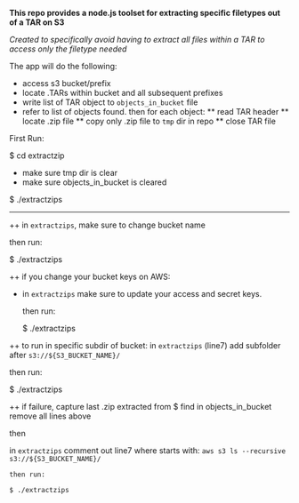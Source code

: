 **This repo provides a node.js toolset for extracting specific filetypes out of a TAR on S3**

*Created to specifically avoid having to extract all files within a TAR to access only the filetype needed*

The app will do the following:
* access s3 bucket/prefix
* locate .TARs within bucket and all subsequent prefixes
* write list of TAR object to `objects_in_bucket` file
* refer to list of objects found. then for each object:
** read TAR header
** locate .zip file
** copy only .zip file to `tmp` dir in repo
** close TAR file


First Run:

$ cd extractzip
- make sure tmp dir is clear
- make sure objects_in_bucket is cleared

$ ./extractzips

*********************************************



++ in `extractzips`, make sure to change bucket name

then run:

$ ./extractzips

++ if you change your bucket keys on AWS:
* in `extractzips` make sure to update your access and secret keys.

  then run:

  $ ./extractzips

++ to run in specific subdir of bucket:
  in `extractzips` (line7) add subfolder after `s3://${S3_BUCKET_NAME}/`

  then run:

  $ ./extractzips


++ if failure,
  capture last .zip extracted from $
  find in objects_in_bucket
  remove all lines above

  then

  in `extractzips` comment out line7 where starts with:
    `aws s3 ls --recursive s3://${S3_BUCKET_NAME}/`

    then run:

    $ ./extractzips
